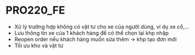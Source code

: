 # PRO220_FE
- Xử lý trường hợp không có vật tư cho xe của người dùng, ví dụ xe cổ,...
- Lưu thông tin xe của 1 khách hàng để có thể chọn lại khp nhập
- Reopen order nếu khách hàng muốn sửa thêm -> khp tạo đơn mới
- Tối ưu kho và vật tư
